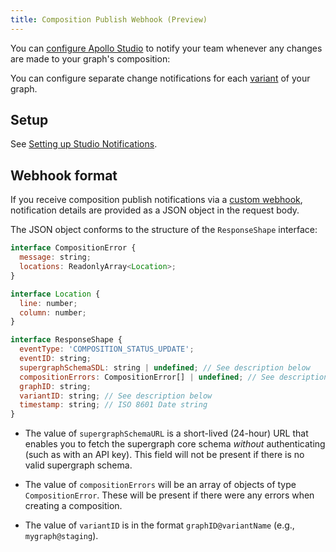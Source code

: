 ```yaml
---
title: Composition Publish Webhook (Preview)
---
```


You can [configure Apollo Studio](./notification-setup) to notify your team whenever any changes are made to your graph's composition:

You can configure separate change notifications for each [variant](./org/graphs/#managing-variants) of your graph.

## Setup

See [Setting up Studio Notifications](./notification-setup).

## Webhook format

If you receive composition publish notifications via a [custom webhook](./notification-setup/#custom-webhooks-enterprise-only), notification details are provided as a JSON object in the request body.

The JSON object conforms to the structure of the `ResponseShape` interface:

```javascript
interface CompositionError {
  message: string;
  locations: ReadonlyArray<Location>;
}

interface Location {
  line: number;
  column: number;
}

interface ResponseShape {
  eventType: 'COMPOSITION_STATUS_UPDATE';
  eventID: string;
  supergraphSchemaSDL: string | undefined; // See description below
  compositionErrors: CompositionError[] | undefined; // See description below
  graphID: string;
  variantID: string; // See description below
  timestamp: string; // ISO 8601 Date string
}
```

* The value of `supergraphSchemaURL` is a short-lived (24-hour) URL that enables you to fetch the supergraph core schema _without_ authenticating (such as with an API key). This field will not be present if there is no valid supergraph schema.

* The value of `compositionErrors` will be an array of objects of type `CompositionError`. These will be present if there were any errors when creating a composition.

* The value of `variantID` is in the format `graphID@variantName` (e.g., `mygraph@staging`).
